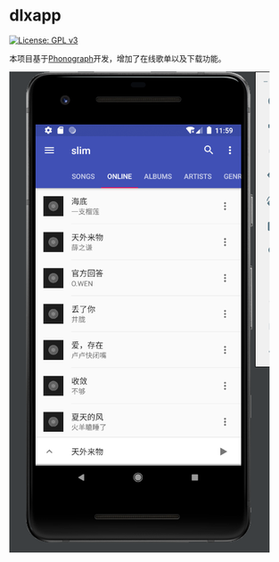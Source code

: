 # dlxapp
[![License: GPL v3](https://img.shields.io/badge/License-GPL%20v3-blue.svg)](https://github.com/kabouzeid/Phonograph/blob/master/LICENSE.txt)

本项目基于[Phonograph](https://github.com/kabouzeid/Phonograph)开发，增加了在线歌单以及下载功能。

![20200712](https://raw.githubusercontent.com/DLX4/dlxapp/master/images/20200712.png)

